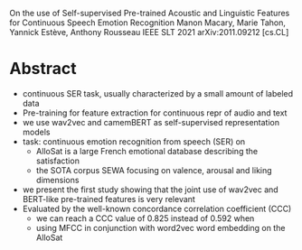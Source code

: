 On the use of Self-supervised Pre-trained Acoustic and Linguistic Features
  for Continuous Speech Emotion Recognition
Manon Macary, Marie Tahon, Yannick Estève, Anthony Rousseau
IEEE SLT 2021 arXiv:2011.09212 [cs.CL]

# Abstract

* continuous SER task, usually characterized by a small amount of labeled data
* Pre-training for feature extraction for continuous repr of audio and text 
* we use wav2vec and camemBERT as self-supervised representation models
* task: continuous emotion recognition from speech (SER) on
  * AlloSat is a large French emotional database describing the satisfaction
  * the SOTA corpus SEWA focusing on valence, arousal and liking dimensions
* we present the first study showing that the
  joint use of wav2vec and BERT-like pre-trained features is very relevant
* Evaluated by the well-known concordance correlation coefficient (CCC)
  * we can reach a CCC value of 0.825 instead of 0.592 when
  * using MFCC in conjunction with word2vec word embedding on the AlloSat
